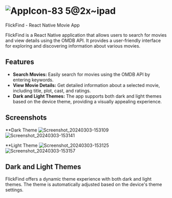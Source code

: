 # ![AppIcon-83 5@2x~ipad](https://github.com/vishnuchandramc/react-native-FlickFind/assets/43258677/f6c984bd-6b70-4bf3-a499-2a053cc4ed3c)
FlickFind - React Native Movie App

FlickFind is a React Native application that allows users to search for movies and view details using the OMDB API. It provides a user-friendly interface for exploring and discovering information about various movies.

## Features

- **Search Movies:** Easily search for movies using the OMDB API by entering keywords.
- **View Movie Details:** Get detailed information about a selected movie, including title, plot, cast, and ratings.
- **Dark and Light Themes:** The app supports both dark and light themes based on the device theme, providing a visually appealing experience.

## Screenshots

**Dark Theme
![Screenshot_20240303-153109](https://github.com/vishnuchandramc/react-native-FlickFind/assets/43258677/0b90ff59-5e00-40ab-b6a6-384d4b4a425b)
![Screenshot_20240303-153141](https://github.com/vishnuchandramc/react-native-FlickFind/assets/43258677/3fbb9c50-e25b-4ece-88f7-4247957863a6)

**Light Theme
![Screenshot_20240303-153125](https://github.com/vishnuchandramc/react-native-FlickFind/assets/43258677/93c36e21-62cd-4fc2-94c6-6565a1a987fa)
![Screenshot_20240303-153157](https://github.com/vishnuchandramc/react-native-FlickFind/assets/43258677/a944fc7a-c8cc-4e5c-8958-02748739f4dd)

## Dark and Light Themes

FlickFind offers a dynamic theme experience with both dark and light themes. The theme is automatically adjusted based on the device's theme settings.

